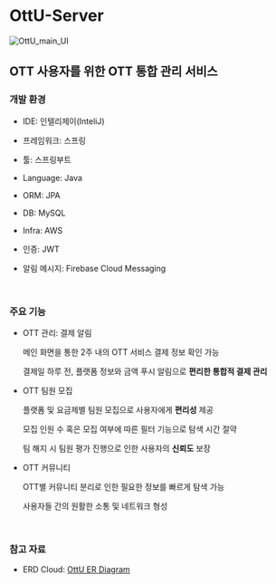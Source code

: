 # OttU-Server

![OttU_main_UI](https://user-images.githubusercontent.com/78736070/151648974-25db8ad3-dd2e-44c7-951f-868cc18b1d1b.png)
## OTT 사용자를 위한 OTT 통합 관리 서비스

### 개발 환경
- IDE: 인텔리제이(InteliJ)

- 프레임워크: 스프링

- 툴: 스프링부트

- Language: Java

- ORM: JPA

- DB: MySQL

- Infra: AWS

- 인증: JWT

- 알림 메시지: Firebase Cloud Messaging

<br/>

### 주요 기능
- OTT 관리: 결제 알림

  메인 화면을 통한 2주 내의 OTT 서비스 결제 정보 확인 가능
  
  결제일 하루 전, 플랫폼 정보와 금액 푸시 알림으로 <b>편리한 통합적 결제 관리</b> 


- OTT 팀원 모집

  플랫폼 및 요금제별 팀원 모집으로 사용자에게 <b>편리성</b> 제공
  
  모집 인원 수 혹은 모집 여부에 따른 필터 기능으로 탐색 시간 절약
  
  팀 해지 시 팀원 평가 진행으로 인한 사용자의 <b>신뢰도</b> 보장
  
  
- OTT 커뮤니티

  OTT별 커뮤니티 분리로 인한 필요한 정보를 빠르게 탐색 가능
  
  사용자들 간의 원활한 소통 및 네트워크 형성

<br/>

### 참고 자료
- ERD Cloud: [OttU ER Diagram](https://www.erdcloud.com/d/wZbYAnqru63aEbh8f/)
